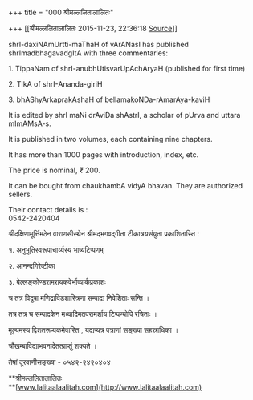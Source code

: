 +++
title = "000 श्रीमल्ललितालालितः"

+++
[[श्रीमल्ललितालालितः	2015-11-23, 22:36:18 [Source](https://groups.google.com/g/samskrita/c/afcgCI9OJik)]]



shrI-daxiNAmUrtti-maThaH of vArANasI has published shrImadbhagavadgItA with three commentaries:  
  

1\. TippaNam of shrI-anubhUtisvarUpAchAryaH (published for first time)  

2\. TIkA of shrI-Ananda-giriH  

3\. bhAShyArkaprakAshaH of bellamakoNDa-rAmarAya-kaviH  
  

It is edited by shrI maNi drAviDa shAstrI, a scholar of pUrva and uttara mImAMsA-s.  

It is published in two volumes, each containing nine chapters.  

It has more than 1000 pages with introduction, index, etc.  

The price is nominal, ₹ 200.  

It can be bought from chaukhambA vidyA bhavan. They are authorized sellers.  

Their contact details is :  
0542-2420404  
  

श्रीदक्षिणामूर्त्तिमठेन वाराणसीस्थेन श्रीमद्भगवद्गीता टीकात्रयसंयुता प्रकाशितास्ति :  

१. अनुभूतिस्वरूपाचार्य्यस्य भाष्यटिप्पणम्  

२. आनन्दगिरेष्टीका  

३. बेल्लङ्कोण्डरामरायकवेर्भाष्यार्कप्रकाशः  

च तत्र विदुषा मणिद्राविडशास्त्रिणा सम्पाद्य निवेशिताः सन्ति ।  

तत्र तत्र च सम्पादकेन मध्वादिमतपरामर्शाय टिप्पण्योपि रचिताः ।  

मूल्यमस्य द्विशतरूप्यकमेवास्ति , यद्यप्यत्र पत्राणां सङ्ख्या सहस्राधिका ।  

चौखम्बाविद्याभवनादेतत्प्राप्तुं शक्यते ।  

तेषां दूरवाणीसङ्ख्या - ०५४२-२४२०४०४  
  

**श्रीमल्ललितालालितः  
**[www.lalitaalaalitah.com](http://www.lalitaalaalitah.com)

